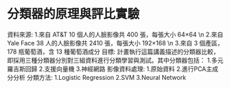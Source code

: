 # 分類器的原理與評比實驗
資料來源:
1.來自 AT&T 10 個人的人臉影像共 400 張，每張大小 64×64 \n
2.來自 Yale Face 38 人的人臉影像共 2410 張，每張大小 192×168 \n
3.來自 3 個產區，178 瓶葡萄酒，含 13 種葡萄酒成分
目標:
計畫執行這篇講義描述的分類器比較，即採用三種分類器分別對三組資料進行分類學習與測試。其中分類器包括：
1.多元羅吉斯回歸 2.支援向量機 3.神經網路
影像資料處理:
1.原始資料 2.進行PCA主成分分析
分類方法:
1.Logistic Regression
2.SVM
3.Neural Network

